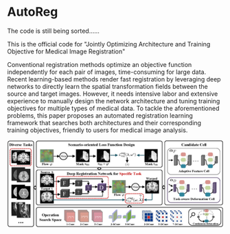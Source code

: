 # AutoReg

The code is still being sorted......

This is the official code for "Jointly Optimizing Architecture and Training Objective for Medical Image Registration" 


Conventional registration methods optimize an objective function independently for each pair of images, time-consuming for large data.
Recent learning-based methods render fast registration by leveraging deep networks to directly learn the spatial transformation fields between the source and target images. 
However, it needs intensive labor and extensive experience to manually design the network architecture and tuning training objectives for multiple types of medical data.
To tackle the aforementioned problems, this paper proposes an automated registration learning framework that searches both architectures and their corresponding training objectives, friendly to users for medical image analysis. 

![Alt text](pipline-mia.png)




